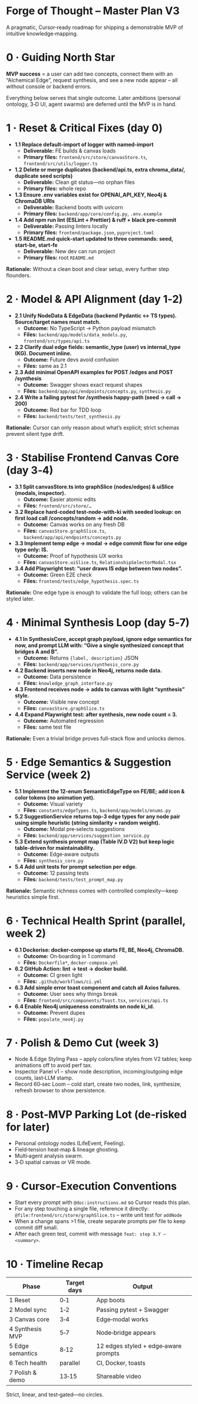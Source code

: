# Forge of Thought – Master Plan V3
A pragmatic, Cursor‑ready roadmap for shipping a demonstrable MVP of intuitive knowledge‑mapping.

# 0 · Guiding North Star

**MVP success** = a user can add two concepts, connect them with an “Alchemical Edge”, request synthesis, and see a new node appear – all without console or backend errors.

Everything below serves that single outcome. Later ambitions (personal ontology, 3‑D UI, agent swarms) are deferred until the MVP is in hand.

# 1 · Reset & Critical Fixes (day 0)

* **1.1 Replace default‑import of logger with named‑import**
    * **Deliverable:** FE builds & canvas loads
    * **Primary files:** `frontend/src/store/canvasStore.ts`, `frontend/src/utils/logger.ts`
* **1.2 Delete or merge duplicates (backend/api.ts, extra chroma_data/, duplicate seed scripts)**
    * **Deliverable:** Clean git status—no orphan files
    * **Primary files:** whole repo
* **1.3 Ensure .env variables exist for OPENAI_API_KEY, Neo4j & ChromaDB URIs**
    * **Deliverable:** Backend boots with uvicorn
    * **Primary files:** `backend/app/core/config.py`, `.env.example`
* **1.4 Add npm run lint (ESLint + Prettier) & ruff + black pre‑commit**
    * **Deliverable:** Passing linters locally
    * **Primary files:** `frontend/package.json`, `pyproject.toml`
* **1.5 README.md quick‑start updated to three commands: seed, start‑be, start‑fe**
    * **Deliverable:** New dev can run project
    * **Primary files:** root `README.md`

**Rationale:** Without a clean boot and clear setup, every further step flounders.

# 2 · Model & API Alignment (day 1‑2)

* **2.1 Unify NodeData & EdgeData (backend Pydantic ↔︎ TS types). Source/target names must match.**
    * **Outcome:** No TypeScript → Python payload mismatch
    * **Files:** `backend/app/models/data_models.py`, `frontend/src/types/api.ts`
* **2.2 Clarify dual edge fields: semantic_type (user) vs internal_type (KG). Document inline.**
    * **Outcome:** Future devs avoid confusion
    * **Files:** same as 2.1
* **2.3 Add minimal OpenAPI examples for POST /edges and POST /synthesis**
    * **Outcome:** Swagger shows exact request shapes
    * **Files:** `backend/app/api/endpoints/concepts.py`, `synthesis.py`
* **2.4 Write a failing pytest for /synthesis happy‑path (seed → call → 200)**
    * **Outcome:** Red bar for TDD loop
    * **Files:** `backend/tests/test_synthesis.py`

**Rationale:** Cursor can only reason about what’s explicit; strict schemas prevent silent type drift.

# 3 · Stabilise Frontend Canvas Core (day 3‑4)

* **3.1 Split canvasStore.ts into graphSlice (nodes/edges) & uiSlice (modals, inspector).**
    * **Outcome:** Easier atomic edits
    * **Files:** `frontend/src/store/…`
* **3.2 Replace hard‑coded test-node-with-ki with seeded lookup: on first load call /concepts/random -> add node.**
    * **Outcome:** Canvas works on any fresh DB
    * **Files:** `canvasStore.graphSlice.ts`, `backend/app/api/endpoints/concepts.py`
* **3.3 Implement temp edge → modal → edge commit flow for one edge type only: IS.**
    * **Outcome:** Proof of hypothesis UX works
    * **Files:** `canvasStore.uiSlice.ts`, `RelationshipSelectorModal.tsx`
* **3.4 Add Playwright test: “user draws IS edge between two nodes”.**
    * **Outcome:** Green E2E check
    * **Files:** `frontend/tests/edge_hypothesis.spec.ts`

**Rationale:** One edge type is enough to validate the full loop; others can be styled later.

# 4 · Minimal Synthesis Loop (day 5‑7)

* **4.1 In SynthesisCore, accept graph payload, ignore edge semantics for now, and prompt LLM with: “Give a single synthesized concept that bridges A and B”.**
    * **Outcome:** Returns `{label, description}` JSON
    * **Files:** `backend/app/services/synthesis_core.py`
* **4.2 Backend inserts new node in Neo4j, returns node data.**
    * **Outcome:** Data persistence
    * **Files:** `knowledge_graph_interface.py`
* **4.3 Frontend receives node → adds to canvas with light “synthesis” style.**
    * **Outcome:** Visible new concept
    * **Files:** `canvasStore.graphSlice.ts`
* **4.4 Expand Playwright test: after synthesis, new node count = 3.**
    * **Outcome:** Automated regression
    * **Files:** same test file

**Rationale:** Even a trivial bridge proves full-stack flow and unlocks demos.

# 5 · Edge Semantics & Suggestion Service (week 2)

* **5.1 Implement the 12‑enum SemanticEdgeType on FE/BE; add icon & color tokens (no animation yet).**
    * **Outcome:** Visual variety
    * **Files:** `constants/edgeTypes.ts`, `backend/app/models/enums.py`
* **5.2 SuggestionService returns top‑3 edge types for any node pair using simple heuristic (string similarity + random weight).**
    * **Outcome:** Modal pre‑selects suggestions
    * **Files:** `backend/app/services/suggestion_service.py`
* **5.3 Extend synthesis prompt map (Table IV.D V2) but keep logic table‑driven for maintainability.**
    * **Outcome:** Edge‑aware outputs
    * **Files:** `synthesis_core.py`
* **5.4 Add unit tests for prompt selection per edge.**
    * **Outcome:** 12 passing tests
    * **Files:** `backend/tests/test_prompt_map.py`

**Rationale:** Semantic richness comes with controlled complexity—keep heuristics simple first.

# 6 · Technical Health Sprint (parallel, week 2)

* **6.1 Dockerise: docker-compose up starts FE, BE, Neo4j, ChromaDB.**
    * **Outcome:** On‑boarding in 1 command
    * **Files:** `Dockerfile*`, `docker-compose.yml`
* **6.2 GitHub Action: lint → test → docker build.**
    * **Outcome:** CI green light
    * **Files:** `.github/workflows/ci.yml`
* **6.3 Add simple error toast component and catch all Axios failures.**
    * **Outcome:** User sees why things break
    * **Files:** `frontend/src/components/Toast.tsx`, `services/api.ts`
* **6.4 Enable Neo4j uniqueness constraints on node ki_id.**
    * **Outcome:** Prevent dupes
    * **Files:** `populate_neo4j.py`

# 7 · Polish & Demo Cut (week 3)

* Node & Edge Styling Pass – apply colors/line styles from V2 tables; keep animations off to avoid perf tax.
* Inspector Panel v1 – show node description, incoming/outgoing edge counts, last‑LLM stamp.
* Record 60‑sec Loom – cold start, create two nodes, link, synthesize, refresh browser to show persistence.

# 8 · Post‑MVP Parking Lot (de‑risked for later)

* Personal ontology nodes (LifeEvent, Feeling).
* Field‑tension heat‑map & lineage ghosting.
* Multi‑agent analysis swarm.
* 3‑D spatial canvas or VR mode.

# 9 · Cursor‑Execution Conventions

* Start every prompt with `@doc:instructions.md` so Cursor reads this plan.
* For any step touching a single file, reference it directly:
    `@file:frontend/src/store/graphSlice.ts` – write unit test for `addNode`
* When a change spans >1 file, create separate prompts per file to keep commit diff small.
* After each green test, commit with message `feat: step X.Y – <summary>`.

# 10 · Timeline Recap

| Phase          | Target days | Output                            |
|----------------|-------------|-----------------------------------|
| 1 Reset        | 0‑1         | App boots                         |
| 2 Model sync   | 1‑2         | Passing pytest + Swagger          |
| 3 Canvas core  | 3‑4         | Edge‑modal works                  |
| 4 Synthesis MVP| 5‑7         | Node‑bridge appears               |
| 5 Edge semantics| 8‑12        | 12 edges styled + edge‑aware prompts |
| 6 Tech health  | parallel    | CI, Docker, toasts                |
| 7 Polish & demo| 13‑15       | Shareable video                   |

Strict, linear, and test‑gated—no circles.

